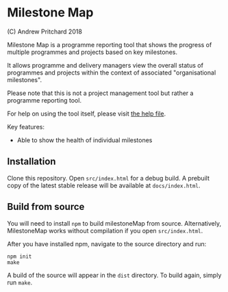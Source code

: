 # Milestone Map

(C) Andrew Pritchard 2018

Milestone Map is a programme reporting tool that shows the progress of multiple programmes and projects based on key milestones.

It allows programme and delivery managers view the overall status of programmes and projects within the context of associated "organisational milestones".

Please note that this is not a project management tool but rather a programme reporting tool.

For help on using the tool itself, please visit [the help file](docs/instructions.md).

Key features: 
- Able to show the health of individual milestones

## Installation

Clone this repository. Open `src/index.html` for a debug build. A prebuilt copy of the latest stable release will be available at `docs/index.html`. 

## Build from source

You will need to install `npm` to build milestoneMap from source. Alternatively, MilestoneMap works without compilation if you open `src/index.html`.

After you have installed npm, navigate to the source directory and run: 

```
npm init
make
```

A build of the source will appear in the `dist` directory. To build again, simply run `make`.
